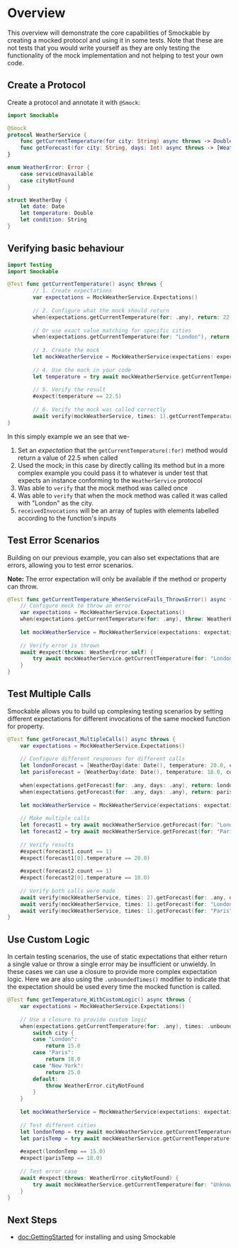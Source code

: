 # Overview

This overview will demonstrate the core capabilities of Smockable by creating a mocked protocol and using it in some tests.
Note that these are not tests that you would write yourself as they are only testing the functionality of the mock
implementation and not helping to test your own code.

## Create a Protocol

Create a protocol and annotate it with `@Smock`:

```swift
import Smockable

@Smock
protocol WeatherService {
    func getCurrentTemperature(for city: String) async throws -> Double
    func getForecast(for city: String, days: Int) async throws -> [WeatherDay]
}

enum WeatherError: Error {
    case serviceUnavailable
    case cityNotFound
}

struct WeatherDay {
    let date: Date
    let temperature: Double
    let condition: String
}
```

## Verifying basic behaviour

```swift
import Testing
import Smockable

@Test func getCurrentTemperature() async throws {
        // 1. Create expectations
        var expectations = MockWeatherService.Expectations()
        
        // 2. Configure what the mock should return
        when(expectations.getCurrentTemperature(for: .any), return: 22.5)
        
        // Or use exact value matching for specific cities
        when(expectations.getCurrentTemperature(for: "London"), return: 15.0)
        
        // 3. Create the mock
        let mockWeatherService = MockWeatherService(expectations: expectations)
        
        // 4. Use the mock in your code
        let temperature = try await mockWeatherService.getCurrentTemperature(for: "London")
        
        // 5. Verify the result
        #expect(temperature == 22.5)
        
        // 6. Verify the mock was called correctly
        await verify(mockWeatherService, times: 1).getCurrentTemperature(for: "London")
}
```

In this simply example we an see that we-
1. Set an *expectation* that the `getCurrentTemperature(:for)` method would return a value of 22.5 when called
2. Used the mock; in this case by directly calling its method but in a more complex example you could pass it to 
whatever is under test that expects an instance conforming to the `WeatherService` protocol
3. Was able to `verify` that the mock method was called once
4. Was able to `verify` that when the mock method was called it was called with "London" as the city.
5. `receivedInvocations` will be an array of tuples with elements labelled according to the function's inputs

## Test Error Scenarios

Building on our previous example, you can also set expectations that are errors, allowing you to test error scenarios.

**Note:** The error expectation will only be available if the method or property can throw.

```swift
@Test func getCurrentTemperature_WhenServiceFails_ThrowsError() async {
    // Configure mock to throw an error
    var expectations = MockWeatherService.Expectations()
    when(expectations.getCurrentTemperature(for: .any), throw: WeatherError.serviceUnavailable)
    
    let mockWeatherService = MockWeatherService(expectations: expectations)
    
    // Verify error is thrown
    await #expect(throws: WeatherError.self) {
        try await mockWeatherService.getCurrentTemperature(for: "London")
    }
}
```

## Test Multiple Calls

Smockable allows you to build up complexing testing scenarios by setting different expectations for different
invocations of the same mocked function for property.

```swift
@Test func getForecast_MultipleCalls() async throws {
    var expectations = MockWeatherService.Expectations()
    
    // Configure different responses for different calls
    let londonForecast = [WeatherDay(date: Date(), temperature: 20.0, condition: "Sunny")]
    let parisForecast = [WeatherDay(date: Date(), temperature: 18.0, condition: "Cloudy")]
    
    when(expectations.getForecast(for: .any, days: .any), return: londonForecast)  // First call returns London forecast
    when(expectations.getForecast(for: .any, days: .any), return: parisForecast)   // Second call returns Paris forecast
    
    let mockWeatherService = MockWeatherService(expectations: expectations)
    
    // Make multiple calls
    let forecast1 = try await mockWeatherService.getForecast(for: "London", days: 5)
    let forecast2 = try await mockWeatherService.getForecast(for: "Paris", days: 3)
    
    // Verify results
    #expect(forecast1.count == 1)
    #expect(forecast1[0].temperature == 20.0)
    
    #expect(forecast2.count == 1)
    #expect(forecast2[0].temperature == 18.0)
    
    // Verify both calls were made
    await verify(mockWeatherService, times: 2).getForecast(for: .any, days: .any)
    await verify(mockWeatherService, times: 1).getForecast(for: "London", days: 5)
    await verify(mockWeatherService, times: 1).getForecast(for: "Paris", days: 3)
}
```

## Use Custom Logic

In certain testing scenarios, the use of static expectations that either return a single value or throw a single error
may be insufficient or unwieldy. In these cases we can use a closure to provide more complex expectation logic. Here we
are also using the `.unboundedTimes()` modifier to indicate that the expectation should be used every time the mocked
function is called.

```swift
@Test func getTemperature_WithCustomLogic() async throws {
    var expectations = MockWeatherService.Expectations()
    
    // Use a closure to provide custom logic
    when(expectations.getCurrentTemperature(for: .any), times: .unbounded) { city in
        switch city {
        case "London":
            return 15.0
        case "Paris":
            return 18.0
        case "New York":
            return 25.0
        default:
            throw WeatherError.cityNotFound
        }
    }
    
    let mockWeatherService = MockWeatherService(expectations: expectations)
    
    // Test different cities
    let londonTemp = try await mockWeatherService.getCurrentTemperature(for: "London")
    let parisTemp = try await mockWeatherService.getCurrentTemperature(for: "Paris")
    
    #expect(londonTemp == 15.0)
    #expect(parisTemp == 18.0)
    
    // Test error case
    await #expect(throws: WeatherError.cityNotFound) {
        try await mockWeatherService.getCurrentTemperature(for: "Unknown City")
    }
}
```

## Next Steps

- <doc:GettingStarted> for installing and using Smockable
